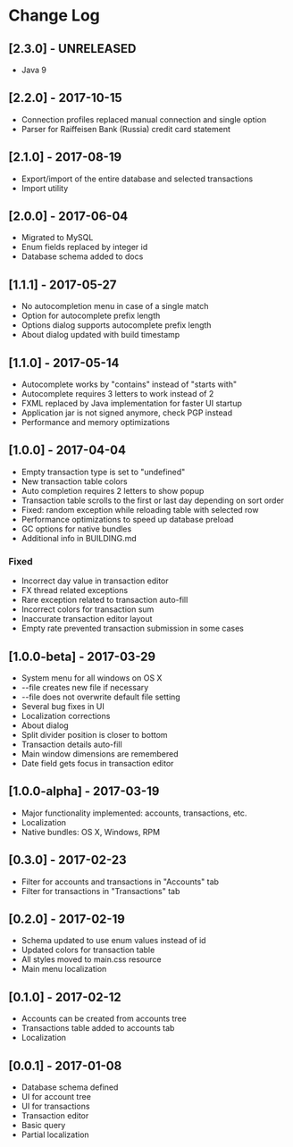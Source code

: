 # Change Log

## [2.3.0] - UNRELEASED

- Java 9

## [2.2.0] - 2017-10-15

- Connection profiles replaced manual connection and single option
- Parser for Raiffeisen Bank (Russia) credit card statement

## [2.1.0] - 2017-08-19

- Export/import of the entire database and selected transactions
- Import utility

## [2.0.0] - 2017-06-04

- Migrated to MySQL
- Enum fields replaced by integer id
- Database schema added to docs

## [1.1.1] - 2017-05-27

- No autocompletion menu in case of a single match
- Option for autocomplete prefix length
- Options dialog supports autocomplete prefix length
- About dialog updated with build timestamp

## [1.1.0] - 2017-05-14

- Autocomplete works by "contains" instead of "starts with"
- Autocomplete requires 3 letters to work instead of 2
- FXML replaced by Java implementation for faster UI startup
- Application jar is not signed anymore, check PGP instead
- Performance and memory optimizations

## [1.0.0] - 2017-04-04

- Empty transaction type is set to "undefined"
- New transaction table colors
- Auto completion requires 2 letters to show popup
- Transaction table scrolls to the first or last day depending on sort order
- Fixed: random exception while reloading table with selected row
- Performance optimizations to speed up database preload
- GC options for native bundles
- Additional info in BUILDING.md

### Fixed

- Incorrect day value in transaction editor
- FX thread related exceptions
- Rare exception related to transaction auto-fill
- Incorrect colors for transaction sum
- Inaccurate transaction editor layout
- Empty rate prevented transaction submission in some cases

## [1.0.0-beta] - 2017-03-29

- System menu for all windows on OS X
- --file creates new file if necessary
- --file does not overwrite default file setting
- Several bug fixes in UI
- Localization corrections
- About dialog
- Split divider position is closer to bottom
- Transaction details auto-fill
- Main window dimensions are remembered
- Date field gets focus in transaction editor

## [1.0.0-alpha] - 2017-03-19

- Major functionality implemented: accounts, transactions, etc.
- Localization
- Native bundles: OS X, Windows, RPM

## [0.3.0] - 2017-02-23

- Filter for accounts and transactions in "Accounts" tab
- Filter for transactions in "Transactions" tab

## [0.2.0] - 2017-02-19

- Schema updated to use enum values instead of id
- Updated colors for transaction table
- All styles moved to main.css resource
- Main menu localization

## [0.1.0] - 2017-02-12

- Accounts can be created from accounts tree
- Transactions table added to accounts tab
- Localization

## [0.0.1] - 2017-01-08

- Database schema defined
- UI for account tree
- UI for transactions
- Transaction editor
- Basic query
- Partial localization